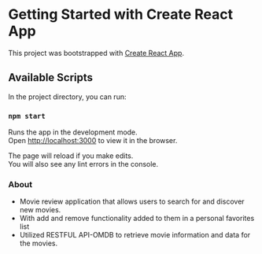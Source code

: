 # Getting Started with Create React App

This project was bootstrapped with [Create React App](https://github.com/facebook/create-react-app).

## Available Scripts

In the project directory, you can run:

### `npm start`

Runs the app in the development mode.\
Open [http://localhost:3000](http://localhost:3000) to view it in the browser.

The page will reload if you make edits.\
You will also see any lint errors in the console.

### About 
- Movie review application that allows users to search for and discover new movies.
- With add and remove functionality added to them in a personal favorites list
- Utilized RESTFUL API-OMDB to retrieve movie information and data for the movies.
